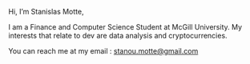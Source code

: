 Hi, I’m Stanislas Motte,

I am a Finance and Computer Science Student at McGill University. 
My interests that relate to dev are data analysis and cryptocurrencies. 

You can reach me at my email : stanou.motte@gmail.com



